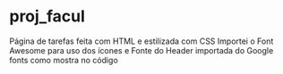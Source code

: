 # proj_facul
Página de tarefas feita com HTML e estilizada com CSS
Importei o Font Awesome para uso dos ícones e Fonte do Header importada do Google fonts como mostra no código
